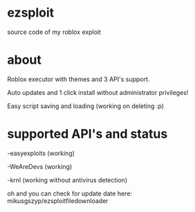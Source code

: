 # ezsploit
source code of my roblox exploit 

# about
Roblox executor with themes and 3 API's support.

Auto updates and 1 click install without administrator privileges!

Easy script saving and loading (working on deleting :p)


# supported API's and status

-easyexploits (working)

-WeAreDevs (working)

-krnl (working without antivirus detection)



oh and you can check for update date here: mikusgszyp/ezsploitfiledownloader
